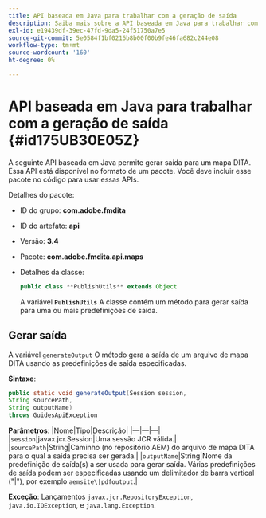 ```yaml
---
title: API baseada em Java para trabalhar com a geração de saída
description: Saiba mais sobre a API baseada em Java para trabalhar com a geração de saída
exl-id: e19439df-39ec-47fd-9da5-24f51750a7e5
source-git-commit: 5e0584f1bf0216b8b00f00b9fe46fa682c244e08
workflow-type: tm+mt
source-wordcount: '160'
ht-degree: 0%

---
```


# API baseada em Java para trabalhar com a geração de saída {#id175UB30E05Z}

A seguinte API baseada em Java permite gerar saída para um mapa DITA. Essa API está disponível no formato de um pacote. Você deve incluir esse pacote no código para usar essas APIs.

Detalhes do pacote:

- ID do grupo: **com.adobe.fmdita**

- ID do artefato: **api**

- Versão: **3.4**

- Pacote: ****com.adobe.fmdita.api.maps****

- Detalhes da classe:

  ```JAVA
  public class **PublishUtils** extends Object
  ```

  A variável **`PublishUtils`** A classe contém um método para gerar saída para uma ou mais predefinições de saída.


## Gerar saída

A variável ``generateOutput`` O método gera a saída de um arquivo de mapa DITA usando as predefinições de saída especificadas.

**Sintaxe**:

```JAVA
public static void generateOutput(Session session,
String sourcePath,
String outputName)
throws GuidesApiException
```

**Parâmetros**: |Nome|Tipo|Descrição| |—|—|—| |`session`|javax.jcr.Session|Uma sessão JCR válida.| |``sourcePath``|String|Caminho \(no repositório AEM\) do arquivo de mapa DITA para o qual a saída precisa ser gerada.| |``outputName``|String|Nome da predefinição de saída\(s\) a ser usada para gerar saída. Várias predefinições de saída podem ser especificadas usando um delimitador de barra vertical \(&quot;\|&quot;\), por exemplo `aemsite\|pdfoutput`.|

**Exceção**: Lançamentos ``javax.jcr.RepositoryException``, `java.io.IOException`, e `java.lang.Exception`.
